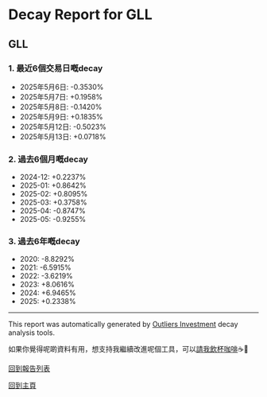 # Decay Report for GLL

## GLL

### 1. 最近6個交易日嘅decay

- 2025年5月6日: -0.3530%
- 2025年5月7日: +0.1958%
- 2025年5月8日: -0.1420%
- 2025年5月9日: +0.1835%
- 2025年5月12日: -0.5023%
- 2025年5月13日: +0.0718%

### 2. 過去6個月嘅decay

- 2024-12: +0.2237%
- 2025-01: +0.8642%
- 2025-02: +0.8095%
- 2025-03: +0.3758%
- 2025-04: -0.8747%
- 2025-05: -0.9255%

### 3. 過去6年嘅decay

- 2020: -8.8292%
- 2021: -6.5915%
- 2022: -3.6219%
- 2023: +8.0616%
- 2024: +6.9465%
- 2025: +0.2338%
- ------------------------------

This report was automatically generated by [Outliers Investment](https://outliersecon.github.io/Outliers-Investment/) decay analysis tools.

如果你覺得呢啲資料有用，想支持我繼續改進呢個工具，可以[請我飲杯咖啡](https://buymeacoffee.com/outliersecon)☕🙏

[回到報告列表](https://outliersecon.github.io/Outliers-Investment/reports/reports_public)

[回到主頁](https://outliersecon.github.io/Outliers-Investment/)